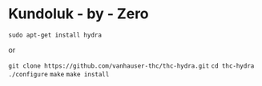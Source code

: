 # Kundoluk - by - Zero
`sudo apt-get install hydra`

or 

`git clone https://github.com/vanhauser-thc/thc-hydra.git`
`cd thc-hydra`
`./configure`
`make`
`make install`
